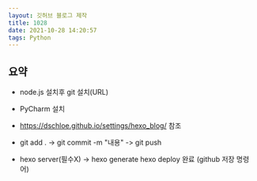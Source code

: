 ```yaml
---
layout: 깃허브 블로그 제작
title: 1028
date: 2021-10-28 14:20:57
tags: Python
---
```


## 요약
- node.js 설치후 git 설치(URL)
- PyCharm 설치
- https://dschloe.github.io/settings/hexo_blog/ 참조


- git add . -> git commit -m "내용" -> git push
- hexo server(필수X) -> hexo generate hexo deploy 완료 (github 저장 명령어)
